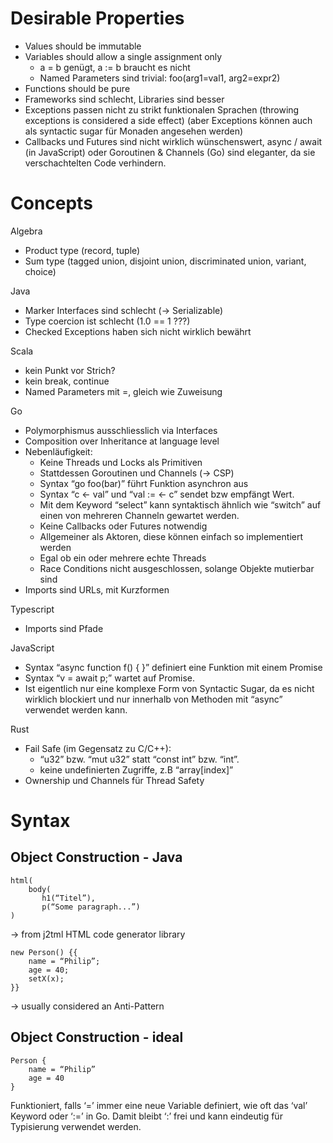 
# Desirable Properties

- Values should be immutable
- Variables should allow a single assignment only
  - a = b genügt, a := b braucht es nicht
  - Named Parameters sind trivial: foo(arg1=val1, arg2=expr2)
- Functions should be pure
- Frameworks sind schlecht, Libraries sind besser
- Exceptions passen nicht zu strikt funktionalen Sprachen 
  (throwing exceptions is considered a side effect)
  (aber Exceptions können auch als syntactic sugar für Monaden angesehen werden)
- Callbacks und Futures sind nicht wirklich wünschenswert, async / await (in JavaScript) oder 
  Goroutinen & Channels (Go) sind eleganter, da sie verschachtelten Code verhindern.

# Concepts

Algebra
- Product type (record, tuple)
- Sum type (tagged union, disjoint union, discriminated union, variant, choice)

Java 
- Marker Interfaces sind schlecht (-> Serializable)
- Type coercion ist schlecht (1.0 == 1 ???)
- Checked Exceptions haben sich nicht wirklich bewährt

Scala
- kein Punkt vor Strich?
- kein break, continue
- Named Parameters mit =, gleich wie Zuweisung

Go
- Polymorphismus ausschliesslich via Interfaces
- Composition over Inheritance at language level
- Nebenläufigkeit: 
  - Keine Threads und Locks als Primitiven
  - Stattdessen Goroutinen und Channels  (→ CSP)
  - Syntax “go foo(bar)” führt Funktion asynchron aus
  - Syntax “c <- val” und “val := <- c” sendet bzw empfängt Wert.
  - Mit dem Keyword “select” kann syntaktisch ähnlich wie “switch” auf einen von mehreren Channeln gewartet werden.
  - Keine Callbacks oder Futures notwendig
  - Allgemeiner als Aktoren, diese können einfach so implementiert werden
  - Egal ob ein oder mehrere echte Threads
  - Race Conditions nicht ausgeschlossen, solange Objekte mutierbar sind
- Imports sind URLs, mit Kurzformen 

Typescript
- Imports sind Pfade

JavaScript
- Syntax “async function f() { }” definiert eine Funktion mit einem Promise
- Syntax “v = await p;” wartet auf Promise. 
- Ist eigentlich nur eine komplexe Form von Syntactic Sugar, da es nicht wirklich blockiert und
  nur innerhalb von Methoden mit “async” verwendet werden kann.

Rust
- Fail Safe (im Gegensatz zu C/C++): 
  - “u32” bzw. “mut u32” statt “const int” bzw. “int”.
  - keine undefinierten Zugriffe, z.B “array[index]”
- Ownership und Channels für Thread Safety 

# Syntax

## Object Construction - Java

~~~
html(
    body(
       h1(“Titel”),
       p(“Some paragraph...”)
)
~~~

→ from j2tml HTML code generator library

~~~
new Person() {{
    name = “Philip”;
    age = 40;
    setX(x);
}}
~~~

→ usually considered an Anti-Pattern

## Object Construction - ideal

~~~
Person {
    name = “Philip”
    age = 40
}
~~~

Funktioniert, falls ‘=’ immer eine neue Variable definiert, wie oft das ‘val’ Keyword oder ‘:=’ in Go. Damit bleibt ‘:’ frei und kann eindeutig für Typisierung verwendet werden.
